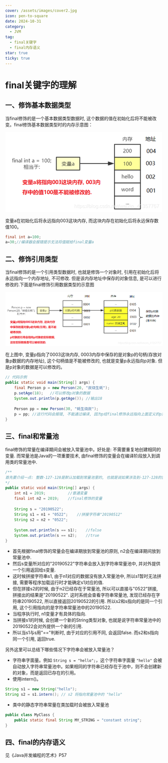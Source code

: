```yaml
---
cover: /assets/images/cover2.jpg
icon: pen-to-square
date: 2024-10-31
category:
  - JVM
tag:
  - final关键字
  - final内存语义
star: true
ticky: true
---
```


# final关键字的理解

## 一、修饰基本数据类型

当final修饰的是一个基本数据类型数据时, 这个数据的值在初始化后将不能被改变。final修饰基本数据类型时的内存示意图：

![image](./jvm/1.png)

变量a在初始化后将永远指向003这块内存, 而这块内存在初始化后将永远保存数值100。

```java
final int a=100;
a=30;//编译器会报错提示无法将值赋给final变量a
```

## 二、修饰引用类型

当final修饰的是一个引用类型数据时, 也就是修饰一个对象时, 引用在初始化后将永远指向一个内存地址, 不可修改. 但是该内存地址中保存的对象信息, 是可以进行修改的.下面是final修饰引用数据类型的示意图

![image](./jvm/2.png)

在上图中, 变量p指向了0003这块内存, 0003内存中保存的是对象p的句柄(存放对象p数据的内存地址), 这个句柄值是不能被修改的, 也就是变量p永远指向p对象. 但是p对象的数据是可以修改的。

```java
// 代码示例
public static void main(String[] args) {
    final Person p = new Person(20, "炭烧生蚝");
    p.setAge(18);   //可以修改p对象的数据
    System.out.println(p.getAge()); //输出18

    Person pp = new Person(30, "蚝生烧炭");
    p = pp; //这行代码会报错, 不能通过编译, 因为p经final修饰永远指向上面定义的p对象, 不能指向pp对象. 
}
```

## 三、final和常量池

final修饰的常量在编译期间会被放入常量池中。好处是: 不需要重复地创建相同的变量. 而常量池是Java的一项重要技术, 由final修饰的变量会在编译阶段放入到调用类的常量池中.

```java
/**
首先要介绍一点: 整数-127-128是默认加载到常量池里的, 也就是说如果涉及到-127-128的整数操作, 默认在编译期就能确定整数的值. 所以这里我故意选用数字2019(大于128), 避免数字默认就存在常量池中.
*/
public static void main(String[] args) {
    int n1 = 2019;          //普通变量
    final int n2 = 2019;    //final修饰的变量

    String s = "20190522";  
    String s1 = n1 + "0522";	//拼接字符串"20190512"
    String s2 = n2 + "0522";	

    System.out.println(s == s1);	//false
    System.out.println(s == s2);	//true
}
```

- 首先根据final修饰的常量会在编译期放到常量池的原则, n2会在编译期间放到常量池中.
- 然后s变量所对应的"20190522"字符串会放入到字符串常量池中, 并对外提供一个引用返回给s变量.
- 这时候拼接字符串s1, 由于n1对应的数据没有放入常量池中, 所以s1暂时无法拼接, 需要等程序加载运行时才能确定s1对应的值.
- 但在拼接s2的时候, 由于n2已经存在于常量池, 所以可以直接与"0522"拼接, 拼接出的结果是"20190522". 这时系统会查看字符串常量池, 发现已经存在字符串20190522, 所以直接返回20190522的引用. 所以s2和s指向的是同一个引用, 这个引用指向的是字符串常量池中的20190522.
- 当程序执行时, n1变量才有具体的指向.
- 当拼接s1的时候, 会创建一个新的String类型对象, 也就是说字符串常量池中的20190522会对外提供一个新的引用.
- 所以当s1与s用"=="判断时, 由于对应的引用不同, 会返回false. 而s2和s指向同一个引用, 返回true.

另外这里可以总结下哪些情况下字符串会被放入常量池？

- 字符串字面量。例如 `String s = "hello";`，这个字符串字面量 `"hello"` 会被自动放入字符串常量池中。如果相同的字符串已经存在于池中，则不会创建新的对象，而是返回已存在的引用。
- 使用intern()。

```java
String s1 = new String("hello");
String s2 = s1.intern(); // s2 将指向常量池中的 "hello"
```

- 类中的静态字符串常量在类加载时会被放入常量池

```java
public class MyClass {
    public static final String MY_STRING = "constant string";
}
```

## 四、final的内存语义

见《Java并发编程的艺术》P57
